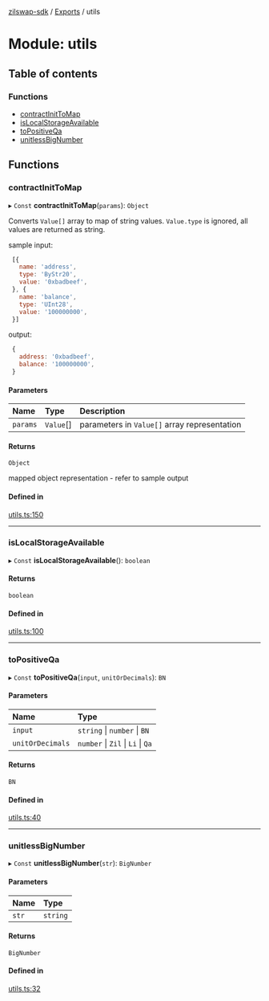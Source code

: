 [zilswap-sdk](../README.md) / [Exports](../modules.md) / utils

# Module: utils

## Table of contents

### Functions

- [contractInitToMap](utils.md#contractinittomap)
- [isLocalStorageAvailable](utils.md#islocalstorageavailable)
- [toPositiveQa](utils.md#topositiveqa)
- [unitlessBigNumber](utils.md#unitlessbignumber)

## Functions

### contractInitToMap

▸ `Const` **contractInitToMap**(`params`): `Object`

Converts `Value[]` array to map of string values.
`Value.type` is ignored, all values are returned as string.

sample input:
```javascript
 [{
   name: 'address',
   type: 'ByStr20',
   value: '0xbadbeef',
 }, {
   name: 'balance',
   type: 'UInt28',
   value: '100000000',
 }]
```

output:
```javascript
 {
   address: '0xbadbeef',
   balance: '100000000',
 }
```

#### Parameters

| Name | Type | Description |
| :------ | :------ | :------ |
| `params` | `Value`[] | parameters in `Value[]` array representation |

#### Returns

`Object`

mapped object representation - refer to sample output

#### Defined in

[utils.ts:150](https://github.com/jx-willdo/zilswap-sdk/blob/67d9128/src/utils.ts#L150)

___

### isLocalStorageAvailable

▸ `Const` **isLocalStorageAvailable**(): `boolean`

#### Returns

`boolean`

#### Defined in

[utils.ts:100](https://github.com/jx-willdo/zilswap-sdk/blob/67d9128/src/utils.ts#L100)

___

### toPositiveQa

▸ `Const` **toPositiveQa**(`input`, `unitOrDecimals`): `BN`

#### Parameters

| Name | Type |
| :------ | :------ |
| `input` | `string` \| `number` \| `BN` |
| `unitOrDecimals` | `number` \| `Zil` \| `Li` \| `Qa` |

#### Returns

`BN`

#### Defined in

[utils.ts:40](https://github.com/jx-willdo/zilswap-sdk/blob/67d9128/src/utils.ts#L40)

___

### unitlessBigNumber

▸ `Const` **unitlessBigNumber**(`str`): `BigNumber`

#### Parameters

| Name | Type |
| :------ | :------ |
| `str` | `string` |

#### Returns

`BigNumber`

#### Defined in

[utils.ts:32](https://github.com/jx-willdo/zilswap-sdk/blob/67d9128/src/utils.ts#L32)
